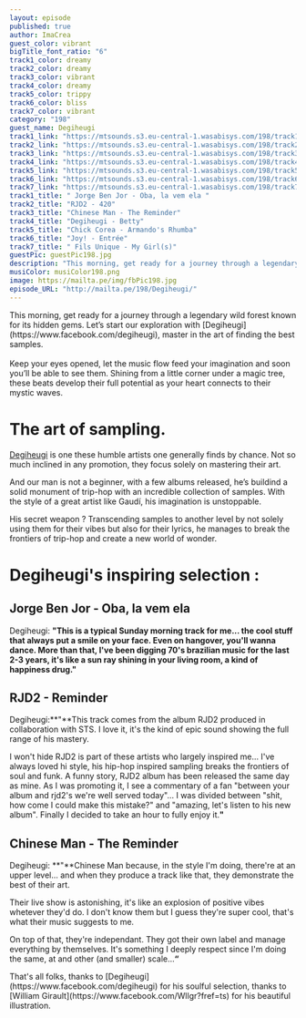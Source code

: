 ```yaml
---
layout: episode
published: true
author: ImaCrea
guest_color: vibrant
bigTitle_font_ratio: "6"
track1_color: dreamy
track2_color: dreamy
track3_color: vibrant
track4_color: dreamy
track5_color: trippy
track6_color: bliss
track7_color: vibrant
category: "198"
guest_name: Degiheugi
track1_link: "https://mtsounds.s3.eu-central-1.wasabisys.com/198/track1.mp3"
track2_link: "https://mtsounds.s3.eu-central-1.wasabisys.com/198/track2.mp3"
track3_link: "https://mtsounds.s3.eu-central-1.wasabisys.com/198/track3.mp3"
track4_link: "https://mtsounds.s3.eu-central-1.wasabisys.com/198/track4.mp3"
track5_link: "https://mtsounds.s3.eu-central-1.wasabisys.com/198/track5.mp3"
track6_link: "https://mtsounds.s3.eu-central-1.wasabisys.com/198/track6.mp3"
track7_link: "https://mtsounds.s3.eu-central-1.wasabisys.com/198/track7.mp3"
track1_title: " Jorge Ben Jor - Oba, la vem ela "
track2_title: "RJD2 - 420"
track3_title: "Chinese Man - The Reminder"
track4_title: "Degiheugi - Betty"
track5_title: "Chick Corea - Armando's Rhumba"
track6_title: "Joy! - Entrée"
track7_title: " Fils Unique - My Girl(s)"
guestPic: guestPic198.jpg
description: "This morning, get ready for a journey through a legendary wild forest known for its hidden gems. Let’s start our exploration with Degiheugi, master in the art of finding the best samples.   Keep your eyes opened, let the music flow feed your imagination and soon you’ll be able to see them. Shining from a little corner under a magic tree, these beats develop their full potential as your heart connects to their mystic waves. "
musiColor: musiColor198.png
image: https://mailta.pe/img/fbPic198.jpg
episode_URL: "http://mailta.pe/198/Degiheugi/"
---
```


<p id="introduction">This morning, get ready for a journey through a legendary wild forest known for its hidden gems. Let’s start our exploration with [Degiheugi](https://www.facebook.com/degiheugi), master in the art of finding the best samples. <br><br>
Keep your eyes opened, let the music flow feed your imagination and soon you’ll be able to see them. Shining from a little corner under a magic tree, these beats develop their full potential as your heart connects to their mystic waves. 
</p>

# The art of sampling.

[Degiheugi](https://www.facebook.com/degiheugi) is one these humble artists one generally finds by chance. Not so much inclined in any promotion, they focus solely on mastering their art.

And our man is not a beginner, with a few albums released, he’s buildind a solid monument of trip-hop with an incredible collection of samples. With the style of a great artist like Gaudí, his imagination is unstoppable.

His secret weapon ? Transcending samples to another level by not solely using them for their vibes but also for their lyrics, he manages to break the frontiers of trip-hop and create a new world of wonder.

# Degiheugi's inspiring selection :
 
## Jorge Ben Jor - Oba, la vem ela
Degiheugi: **"**This is a typical Sunday morning track for me... the cool stuff that always put a smile on your face. Even on hangover, you'll wanna dance. More than that, I've been digging 70's brazilian music for the last 2-3 years, it's like a sun ray shining in your living room, a kind of happiness drug.**"**

## RJD2 - Reminder
Degiheugi:**"**This track comes from the album RJD2 produced in collaboration with STS. I love it, it's the kind of epic sound showing the full range of his mastery.

I won't hide RJD2 is part of these artists who largely inspired me... I've always loved hi style, his hip-hop inspired sampling breaks the frontiers of soul and funk. A funny story, RJD2 album has been released the same day as mine. As I was promoting it, I see a commentary of a fan "between your album and rjd2's we're well served today"... I was divided between "shit, how come I could make this mistake?" and "amazing, let's listen to his new album". Finally I decided to take an hour to fully enjoy it.**"**

## Chinese Man - The Reminder
Degiheugi: **"**Chinese Man because, in the style I'm doing, there're at an upper level... and when they produce a track like that, they demonstrate the best of their art.

Their live show is astonishing, it's like an explosion of positive vibes whetever they'd do. I don't know them but I guess they're super cool, that's what their music suggests to me.

On top of that, they're independant. They got their own label and manage everything by themselves. It's something I deeply respect since I'm doing the same, at and other (and smaller) scale...**“**
 
<p id="outroduction">
That's all folks, thanks to [Degiheugi](https://www.facebook.com/degiheugi) for his soulful selection, thanks to [William Girault](https://www.facebook.com/Wllgr?fref=ts) for his beautiful illustration.</p>
